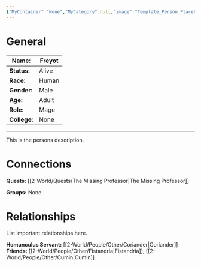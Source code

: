 ```yaml
---
{"MyContainer":"None","MyCategory":null,"image":"Template_Person_Placeholder.png","tags":["Category/People"],"obsidianUIMode":"preview","aliases":null,"NoteStatus":"❓","char_status":"Alive","char_race":"Human","char_gender":"Male","char_role":"Mage","char_college":"None","char_items":null,"char_age":"Adult","parents":null,"children":["Coriander"],"enemies":null,"allies":["Fistandria","Cumin"],"siblings":null,"partner":null,"Connected_Quests":["[[2-World/Quests/The Missing Professor.md|The Missing Professor]]"],"Connected_Groups":[],"dg-publish":true,"dg-path":"World/People/Other/Freyot.md","permalink":"/world/people/other/freyot/","dgPassFrontmatter":true,"updated":"2025-10-03T13:20:44.000+01:00"}
---
```



# General


| Name:        | Freyot |
| ------------ | ------ |
| **Status:**  | Alive  |
| **Race:**    | Human  |
| **Gender:**  | Male   |
| **Age:**     | Adult  |
| **Role:**    | Mage   |
| **College:** | None   |


---

This is the persons description. 


# Connections


**Quests:** [[2-World/Quests/The Missing Professor\|The Missing Professor]]

**Groups:**  None 


# Relationships

List important relationships here. 

**Homunculus Servant:** [[2-World/People/Other/Coriander\|Coriander]]
**Friends:** [[2-World/People/Other/Fistandria\|Fistandria]], [[2-World/People/Other/Cumin\|Cumin]]